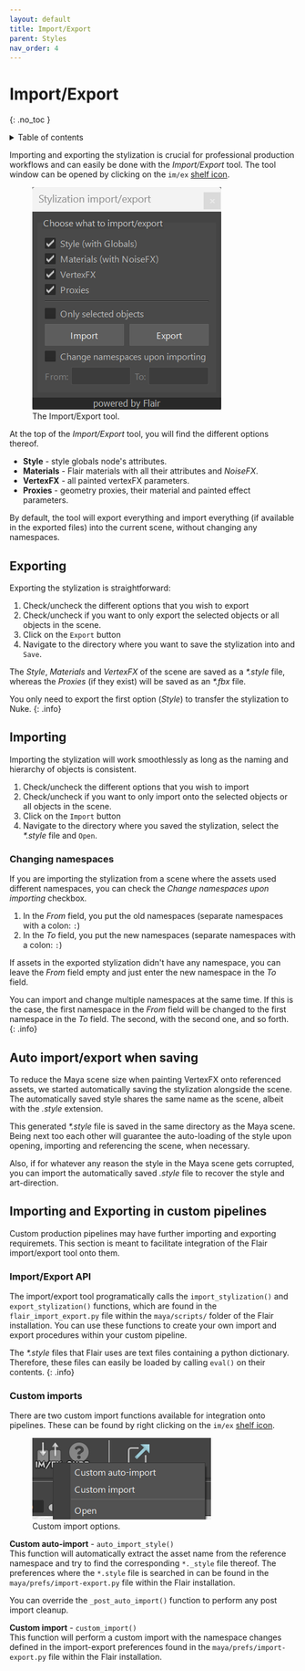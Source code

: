 ```yaml
---
layout: default
title: Import/Export
parent: Styles
nav_order: 4
---
```


# Import/Export
{: .no_toc }

<details close markdown="block">
  <summary>
    Table of contents
  </summary>
  {: .text-delta }
1. TOC
{:toc}
</details>

Importing and exporting the stylization is crucial for professional production workflows and can easily be done with the _Import/Export_ tool. The tool window can be opened by clicking on the `im/ex` [shelf icon](/flair/getting-started/flair-shelf/).

<figure class="float-right aio-ui">
	<img src="/media/styles/import-export/tool.png" alt="Flair Import Export Tool">
	<figcaption>The Import/Export tool.</figcaption>
</figure>

At the top of the _Import/Export_ tool, you will find the different options thereof.

* **Style** - style globals node's attributes.
* **Materials** - Flair materials with all their attributes and _NoiseFX_.
* **VertexFX** - all painted vertexFX parameters.
* **Proxies** - geometry proxies, their material and painted effect parameters.

By default, the tool will export everything and import everything (if available in the exported files) into the current scene, without changing any namespaces.


## Exporting
Exporting the stylization is straightforward:
1. Check/uncheck the different options that you wish to export
1. Check/uncheck if you want to only export the selected objects or all objects in the scene.
1. Click on the `Export` button
1. Navigate to the directory where you want to save the stylization into and `Save`.

The _Style_, _Materials_ and _VertexFX_ of the scene are saved as a _*.style_ file, whereas the _Proxies_ (if they exist) will be saved as an _*.fbx_ file.

You only need to export the first option (_Style_) to transfer the stylization to Nuke.
{: .info}


## Importing
Importing the stylization will work smoothlessly as long as the naming and hierarchy of objects is consistent.
1. Check/uncheck the different options that you wish to import
1. Check/uncheck if you want to only import onto the selected objects or all objects in the scene.
1. Click on the `Import` button
1. Navigate to the directory where you saved the stylization, select the _*.style_ file and `Open`.

### Changing namespaces

If you are importing the stylization from a scene where the assets used different namespaces, you can check the _Change namespaces upon importing_ checkbox.
1. In the _From_ field, you put the old namespaces (separate namespaces with a colon: `:`)
2. In the _To_ field, you put the new namespaces (separate namespaces with a colon: `:`)

If assets in the exported stylization didn't have any namespace, you can leave the _From_ field empty and just enter the new namespace in the _To_ field.

You can import and change multiple namespaces at the same time. If this is the case, the first namespace in the _From_ field will be changed to the first namespace in the _To_ field. The second, with the second one, and so forth.
{: .info}

## Auto import/export when saving
To reduce the Maya scene size when painting VertexFX onto referenced assets, we started  automatically saving the stylization alongside the scene. The automatically saved style shares the same name as the scene, albeit with the _.style_ extension. 

This generated _*.style_ file is saved in the same directory as the Maya scene. Being next too each other will guarantee the auto-loading of the style upon opening, importing and referencing the scene, when necessary.

Also, if for whatever any reason the style in the Maya scene gets corrupted, you can import the automatically saved _.style_ file to recover the style and art-direction.

## Importing and Exporting in custom pipelines
Custom production pipelines may have further importing and exporting requiremets. This section is meant to facilitate integration of the Flair import/export tool onto them.

### Import/Export API
The import/export tool programatically calls the `import_stylization()` and `export_stylization()` functions, which are found in the `flair_import_export.py` file within the `maya/scripts/` folder of the Flair installation. You can use these functions to create your own import and export procedures within your custom pipeline. 

The _*.style_ files that Flair uses are text files containing a python dictionary. Therefore, these files can easily be loaded by calling `eval()` on their contents.
{: .info}

### Custom imports
There are two custom import functions available for integration onto pipelines. These can be found by right clicking on the `im/ex` [shelf icon](/flair/getting-started/flair-shelf/).

<figure class="float-right aio-ui">
	<img src="/media/styles/import-export/custom.png" alt="Custom import options">
	<figcaption>Custom import options.</figcaption>
</figure>

**Custom auto-import** - `auto_import_style()`  
This function will automatically extract the asset name from the reference namespace and try to find the corresponding `*._style` file thereof. The preferences where the `*.style` file is searched in can be found in the `maya/prefs/import-export.py` file within the Flair installation.

You can override the `_post_auto_import()` function to perform any post import cleanup.

**Custom import** - `custom_import()`  
This function will perform a custom import with the namespace changes defined in the import-export preferences found in the `maya/prefs/import-export.py` file within the Flair installation.



